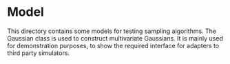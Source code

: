 # Model

This directory contains some models for testing sampling algorithms.
The Gaussian class is used to construct multivariate Gaussians.
It is mainly used for demonstration purposes, to show the required interface for adapters to third party simulators.